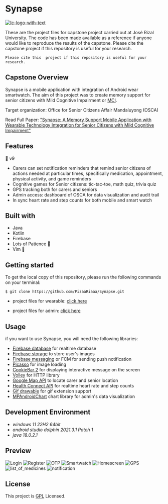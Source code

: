 # Synapse
<a href="https://ibb.co/ckpqjCY"><img src="https://i.ibb.co/ckpqjCY/Ic-logo-with-text.png" alt="Ic-logo-with-text" border="0"></a>

These are the project files for capstone project carried out at José Rizal University. The code
has been made available as a reference if anyone would like to reproduce the results of the capstone.
Please cite the capstone project if this repository is useful for your research.

```Please cite this  project if this repository is useful for your research.```

## Capstone Overview
Synapse is a mobile application with integration of Android wear smartwatch. The aim of this project
was to create memory support for senior citizens with Mild Cognitive Impairment or [MCI](https://www.alz.org/alzheimers-dementia/what-is-dementia/related_conditions/mild-cognitive-impairment).

Target organization: Office for Senior Citizens Affair Mandaluyong (OSCA)

Read Full Paper: ["Synapse: A Memory Support Mobile Application with Wearable Technology Integration for
Senior Citizens with Mild Cognitive Impairment"](fullpaper/Semaphore_FinalChapter1-5.pdf)

## Features
:wrench: v9
* Carers can set notification reminders that remind senior citizens of actions needed at particular
times, specifically medication, appointment, physical activity, and game reminders
* Cognitive games for Senior citizens: tic-tac-toe, math quiz, trivia quiz
* GPS tracking both for carers and seniors
* Admin access: dashboard of OSCA for data visualization and audit trail
* In sync heart rate and step counts for both mobile and smart watch

## Built with
* Java
* Kotlin
* Firebase
* Lots of Patience :beer:
* Vim :muscle:

## Getting started
To get the local copy of this repository, please run the following commands on your terminal:

```$ git clone https://github.com/PizaaRiaaa/Synapse.git```

* project files for wearable: [click here](synapsewear)

* project files for admin: [click here](osca_admin)

## Usage
if you want to use Synapse, you will need the following libraries:
* [Firebase database](https://firebase.google.com/products/realtime-database?gclsrc=ds&gclsrc=ds&gclid=COyivcbyq_wCFRUFvAodkAQPtw) for realtime database
* [Firebase storage](https://firebase.google.com/products/storage?gclsrc=ds&gclsrc=ds&gclid=CJ3a1IXzq_wCFYK5vAod-kUE_A) to store user's images
* [Firebase messaging](https://firebase.google.com/docs/cloud-messaging) or FCM for sending push notification
* [Picasso](https://square.github.io/picasso/) for image loading
* [CookieBar 2](https://github.com/AviranAbady/CookieBar2) for displaying interactive message on the screen
* [Volley](https://google.github.io/volley/) for HTTP library
* [Google Map API](https://developers.google.com/maps/documentation/android-sdk/get-api-key) to locate carer and senior location
* [Health Connect API](https://developer.android.com/guide/health-and-fitness/health-connect) for realtime heart rate and step counts
* [Gif drawable](https://github.com/koral--/android-gif-drawable) for gif extension support
* [MPAndroidChart](https://github.com/PhilJay/MPAndroidChart) chart library for admin's data visualization

## Development Environment

* _windows 11 22H2 64bit_
* _android studio dolphin 2021.3.1 Patch 1_
* _java 18.0.2.1_

## Preview
![Login](preview/login.png)
![Register](preview/senior-registration.png)
![OTP](preview/OTP.png)
![Smartwatch](preview/smartwatch.png)
![Homescreen](preview/senior-homescreen.png)
![GPS](preview/GPS.png)
![list_of_medicines](preview/list_of_medicines.png)
![notification](preview/notification.png)

## License
This project is [GPL](LICENSE) Licensed.
